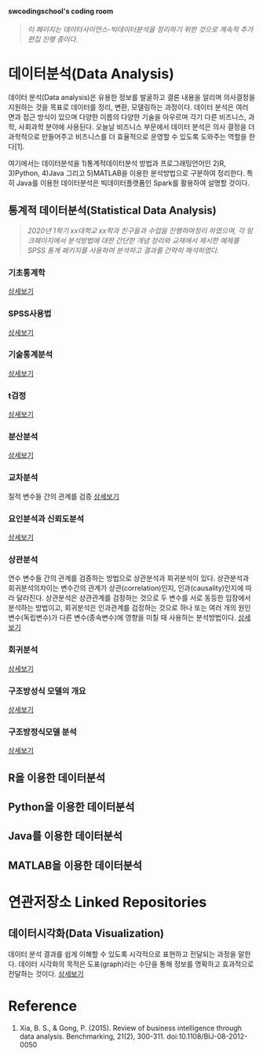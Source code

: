 #### **swcodingschool's coding room**
> *이 페이지는 데이터사이언스-빅데이터분석을 정리하기 위한 것으로 계속적 추가편집 진행 중이다.*  

# 데이터분석(Data Analysis)
데이터 분석(Data analysis)은 유용한 정보를 발굴하고 결론 내용을 알리며 의사결정을 지원하는 것을 목표로 데이터를 정리, 변환, 모델링하는 과정이다. 데이터 분석은 여러 면과 접근 방식이 있으며 다양한 이름의 다양한 기술을 아우르며 각기 다른 비즈니스, 과학, 사회과학 분야에 사용된다. 오늘날 비즈니스 부문에서 데이터 분석은 의사 결정을 더 과학적으로 만들어주고 비즈니스를 더 효율적으로 운영할 수 있도록 도와주는 역할을 한다[1]. 

여기에서는 데이터분석을 1)통계적데이터분석 방법과 프로그래밍언어인 2)R, 3)Python, 4)Java 그리고 5)MATLAB을 이용한 분석방법으로 구분하여 정리한다. 특히 Java를 이용한 데이터분석은 빅데이터플랫폼인 Spark를 활용하여 설명할 것이다.  

## 통계적 데이터분석(Statistical Data Analysis)
> *2020년 1학기 xx대학교 xx학과 친구들과 수업을 진행하며정리 하였으며, 각 링크페이지에서 분석방법에 대한 간단한 개념 정리와 교재에서 제시한 예제를 SPSS 통계 패키지를 사용하여 분석하고 결과를 간략히 해석하였다.*  

### 기초통계학  
[상세보기](https://github.com/swcodingschool/dataAnalysis/blob/master/underconstruction.md)  

### SPSS사용법  
[상세보기](https://github.com/swcodingschool/dataAnalysis/blob/master/underconstruction.md)  

### 기술통계분석  
[상세보기](https://github.com/swcodingschool/dataAnalysis/blob/master/underconstruction.md)  

### t검정  
[상세보기](https://github.com/swcodingschool/dataAnalysis/blob/master/underconstruction.md)  

### 분산분석  
[상세보기](https://github.com/swcodingschool/dataAnalysis/blob/master/underconstruction.md)  

### 교차분석  
질적 변수들 간의 관계를 검증
[상세보기](https://github.com/swcodingschool/dataAnalysis/blob/master/underconstruction.md)  

### 요인분석과 신뢰도분석  
[상세보기](https://github.com/swcodingschool/dataAnalysis/blob/master/underconstruction.md)  

### 상관분석
연수 변수들 간의 관계를 검증하는 방법으로 상관분석과 회귀분석이 있다. 상관분석과 회귀분석의차이는 변수간의 관계가 상관(correlation)인지, 인과(causality)인지에 따라 달라진다. 상관분석은 상관관계를 검정하는 것으로 두 변수를 서로 동등한 입장에서 분석하는 방법이고, 회귀분석은 인과관계를 검정하는 것으로 하나 또는 여러 개의 원인변수(독립변수)가 다른 변수(종속변수)에 영향을 미칠 때 사용하는 분석방법이다.
[상세보기](https://github.com/swcodingschool/dataAnalysis/blob/master/underconstruction.md)  

### 회귀분석
[상세보기](https://github.com/swcodingschool/dataAnalysis/blob/master/underconstruction.md)  

### 구조방성식 모델의 개요  
[상세보기](https://github.com/swcodingschool/dataAnalysis/blob/master/underconstruction.md)  

### 구조방정식모델 분석  
[상세보기](https://github.com/swcodingschool/dataAnalysis/blob/master/underconstruction.md)  

## R을 이용한 데이터분석  

## Python을 이용한 데이터분석  

## Java를 이용한 데이터분석  

## MATLAB을 이용한 데이터분석  



# 연관저장소 Linked Repositories
## 데이터시각화(Data Visualization)
데이터 분석 결과를 쉽게 이해할 수 있도록 시각적으로 표현하고 전달되는 과정을 말한다. 데이터 시각화의 목적은 도표(graph)라는 수단을 통해 정보를 명확하고 효과적으로 전달하는 것이다.
[상세보기]()  

# Reference
1. Xia, B. S., & Gong, P. (2015). Review of business intelligence through data analysis. Benchmarking, 21(2), 300-311. doi:10.1108/BIJ-08-2012-0050

